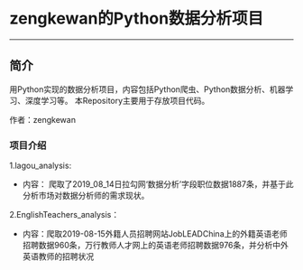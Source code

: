 # zengkewan的Python数据分析项目
****
## 简介
用Python实现的数据分析项目，内容包括Python爬虫、Python数据分析、机器学习、深度学习等。
本Repository主要用于存放项目代码。


作者：zengkewan


### 项目介绍
1.lagou_analysis:

* 内容： 爬取了2019_08_14日拉勾网‘数据分析’字段职位数据1887条，并基于此分析市场对数据分析师的需求现状。

2.EnglishTeachers_analysis：
* 内容：爬取2019-08-15外籍人员招聘网站JobLEADChina上的外籍英语老师招聘数据960条，万行教师人才网上的英语老师招聘数据976条，并分析中外英语教师的招聘状况